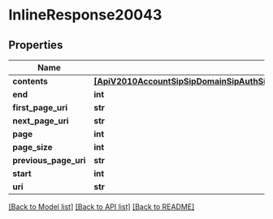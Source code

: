 # InlineResponse20043

## Properties
Name | Type | Description | Notes
------------ | ------------- | ------------- | -------------
**contents** | [**[ApiV2010AccountSipSipDomainSipAuthSipAuthRegistrationsSipAuthRegistrationsCredentialListMapping]**](ApiV2010AccountSipSipDomainSipAuthSipAuthRegistrationsSipAuthRegistrationsCredentialListMapping.md) |  | [optional] 
**end** | **int** |  | [optional] 
**first_page_uri** | **str** |  | [optional] 
**next_page_uri** | **str** |  | [optional] 
**page** | **int** |  | [optional] 
**page_size** | **int** |  | [optional] 
**previous_page_uri** | **str** |  | [optional] 
**start** | **int** |  | [optional] 
**uri** | **str** |  | [optional] 

[[Back to Model list]](../README.md#documentation-for-models) [[Back to API list]](../README.md#documentation-for-api-endpoints) [[Back to README]](../README.md)


